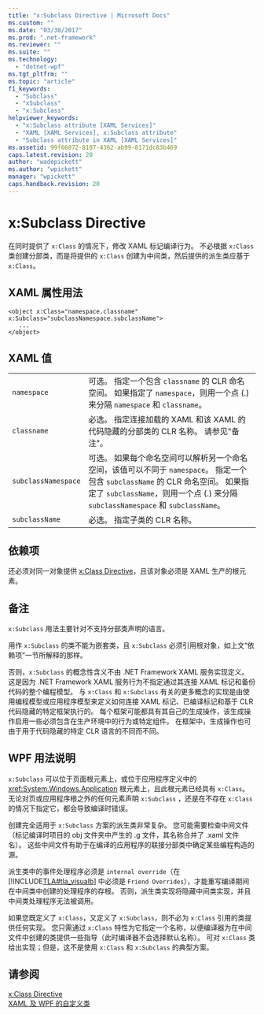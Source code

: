 ```yaml
---
title: "x:Subclass Directive | Microsoft Docs"
ms.custom: ""
ms.date: "03/30/2017"
ms.prod: ".net-framework"
ms.reviewer: ""
ms.suite: ""
ms.technology: 
  - "dotnet-wpf"
ms.tgt_pltfrm: ""
ms.topic: "article"
f1_keywords: 
  - "Subclass"
  - "xSubclass"
  - "x:Subclass"
helpviewer_keywords: 
  - "x:Subclass attribute [XAML Services]"
  - "XAML [XAML Services], x:Subclass attribute"
  - "Subclass attribute in XAML [XAML Services]"
ms.assetid: 99f66072-8107-4362-ab99-8171dc83b469
caps.latest.revision: 20
author: "wadepickett"
ms.author: "wpickett"
manager: "wpickett"
caps.handback.revision: 20
---
```

# x:Subclass Directive
在同时提供了 `x:Class` 的情况下，修改 XAML 标记编译行为。  不必根据 `x:Class` 类创建分部类，而是将提供的 `x:Class` 创建为中间类，然后提供的派生类应基于 `x:Class`。  
  
## XAML 属性用法  
  
```  
<object x:Class="namespace.classname" x:Subclass="subclassNamespace.subclassName">  
   ...  
</object>  
```  
  
## XAML 值  
  
|||  
|-|-|  
|`namespace`|可选。  指定一个包含 `classname` 的 CLR 命名空间。  如果指定了 `namespace`，则用一个点 \(.\) 来分隔 `namespace` 和 `classname`。|  
|`classname`|必选。  指定连接加载的 XAML 和该 XAML 的代码隐藏的分部类的 CLR 名称。  请参见"备注"。|  
|`subclassNamespace`|可选。  如果每个命名空间可以解析另一个命名空间，该值可以不同于 `namespace`。  指定一个包含 `subclassName` 的 CLR 命名空间。  如果指定了 `subclassName`，则用一个点 \(.\) 来分隔 `subclassNamespace` 和 `subclassName`。|  
|`subclassName`|必选。  指定子类的 CLR 名称。|  
  
## 依赖项  
 还必须对同一对象提供 [x:Class Directive](../../../docs/framework/xaml-services/x-class-directive.md)，且该对象必须是 XAML 生产的根元素。  
  
## 备注  
 `x:Subclass` 用法主要针对不支持分部类声明的语言。  
  
 用作 `x:Subclass` 的类不能为嵌套类，且 `x:Subclass` 必须引用根对象，如上文“依赖项”一节所解释的那样。  
  
 否则，`x:Subclass` 的概念性含义不由 .NET Framework XAML 服务实现定义。  这是因为 .NET Framework XAML 服务行为不指定通过其连接 XAML 标记和备份代码的整个编程模型。  与 `x:Class` 和 `x:Subclass` 有关的更多概念的实现是由使用编程模型或应用程序模型来定义如何连接 XAML 标记、已编译标记和基于 CLR 代码隐藏的特定框架执行的。  每个框架可能都具有其自己的生成操作，该生成操作启用一些必须包含在生产环境中的行为或特定组件。  在框架中，生成操作也可由于用于代码隐藏的特定 CLR 语言的不同而不同。  
  
## WPF 用法说明  
 `x:Subclass` 可以位于页面根元素上，或位于应用程序定义中的 <xref:System.Windows.Application> 根元素上，且此根元素已经具有 `x:Class`。  无论对页或应用程序根之外的任何元素声明 `x:Subclass` ，还是在不存在 `x:Class` 的情况下指定它，都会导致编译时错误。  
  
 创建完全适用于 `x:Subclass` 方案的派生类非常复杂。  您可能需要检查中间文件（标记编译时项目的 obj 文件夹中产生的 .g 文件，其名称合并了 .xaml 文件名）。  这些中间文件有助于在编译的应用程序的联接分部类中确定某些编程构造的源。  
  
 派生类中的事件处理程序必须是 `internal override`（在 [!INCLUDE[TLA#tla_visualb](../../../includes/tlasharptla-visualb-md.md)] 中必须是 `Friend Overrides`），才能重写编译期间在中间类中创建的处理程序的存根。  否则，派生类实现将隐藏中间类实现，并且中间类处理程序无法被调用。  
  
 如果您既定义了 `x:Class`，又定义了 `x:Subclass`，则不必为 `x:Class` 引用的类提供任何实现。  您只需通过 `x:Class` 特性为它指定一个名称，以便编译器为在中间文件中创建的类提供一些指导（此时编译器不会选择默认名称）。  可对 `x:Class` 类给出实现；但是，这不是使用 `x:Class` 和 `x:Subclass` 的典型方案。  
  
## 请参阅  
 [x:Class Directive](../../../docs/framework/xaml-services/x-class-directive.md)   
 [XAML 及 WPF 的自定义类](../../../ocs/framework/wpf/advanced/xaml-and-custom-classes-for-wpf.md)